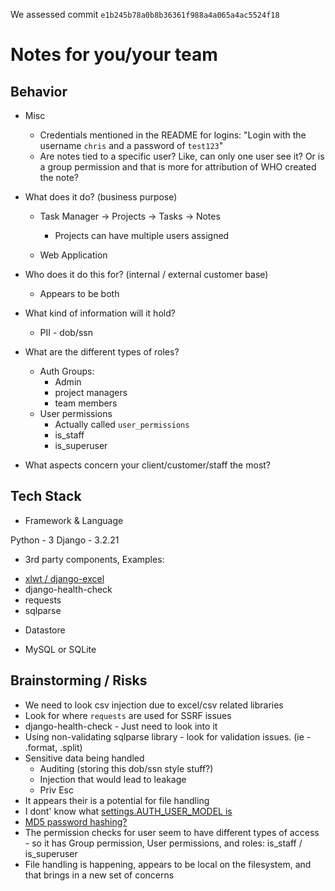 We assessed commit `e1b245b78a0b8b36361f988a4a065a4ac5524f18`

# Notes for you/your team

## Behavior

* Misc
  - Credentials mentioned in the README for logins: "Login with the username `chris` and a password of `test123`"
  - Are notes tied to a specific user? Like, can only one user see it? Or is a group permission and that is more for attribution of WHO created the note?


* What does it do? (business purpose)
  - Task Manager -> Projects -> Tasks -> Notes
    -  Projects can have multiple users assigned

  - Web Application
* Who does it do this for? (internal / external customer base)
  - Appears to be both
* What kind of information will it hold?
  * PII - dob/ssn
* What are the different types of roles?
  - Auth Groups:
    - Admin
    - project managers
    - team members
  - User permissions
    * Actually called `user_permissions`
    * is_staff
    * is_superuser
* What aspects concern your client/customer/staff the most?

## Tech Stack

* Framework & Language 

Python - 3
Django - 3.2.21

* 3rd party components, Examples:
- [xlwt / django-excel](https://github.com/redpointsec/vtm/blob/9e3c64c331951c15f63c847be4f08a6811c3ca55/requirements.txt#L10-L11)
- django-health-check
- requests
- sqlparse


* Datastore
 - MySQL or SQLite


## Brainstorming / Risks

* We need to look csv injection due to excel/csv related libraries
* Look for where `requests` are used for SSRF issues
* django-health-check - Just need to look into it
* Using non-validating sqlparse library - look for validation issues. (ie - .format, .split)
* Sensitive data being handled
  - Auditing (storing this dob/ssn style stuff?)
  - Injection that would lead to leakage
  - Priv Esc
* It appears their is a potential for file handling
* I dont' know what [settings.AUTH_USER_MODEL is](https://github.com/redpointsec/vtm/blob/078c92d10285fbb717bb991308a85a302d0009e8/taskManager/migrations/0001_initial.py#L4)
* [MD5 password hashing?](https://github.com/redpointsec/vtm/blob/298fbbec58a256d5c26278bb4234496360fbf99b/taskManager/fixtures/users.json#L12)
* The permission checks for user seem to have different types of access - so it has Group permission, User permissions, and roles: is_staff / is_superuser
* File handling is happening, appears to be local on the filesystem, and that brings in a new set of concerns
